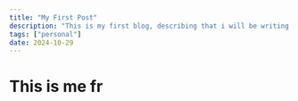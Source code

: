 ```yaml
---
title: "My First Post"
description: "This is my first blog, describing that i will be writing on this site"
tags: ["personal"]
date: 2024-10-29
---
```


# This is me fr
